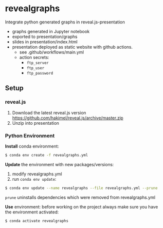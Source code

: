 # revealgraphs
Integrate python generated graphs in reveal.js-presentation
* graphs generated in Jupyter notebook
* exported to presentation/graphs
* slides in presentation/index.html
* presentation deployed as static website with github actions. 
  * see .github/workflows/main.yml
  * action secrets:
    * `ftp_server`
    * `ftp_user`
    * `ftp_password`
## Setup
### reveal.js
1. Download the latest reveal.js version https://github.com/hakimel/reveal.js/archive/master.zip
2. Unzip into presentation

### Python Environment
**Install** conda environment:
```sh
$ conda env create -f revealgraphs.yml
```
**Update** the environment with new packages/versions:
1. modify revealgraphs.yml
2. run `conda env update`:
```sh
$ conda env update --name revealgraphs --file revealgraphs.yml --prune
```
`prune` uninstalls dependencies which were removed from revealgraphs.yml

**Use** environment:
before working on the project always make sure you have the environment activated:
```sh
$ conda activate revealgraphs
```
